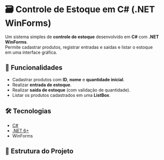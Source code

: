 # 🗃️ Controle de Estoque em C# (.NET WinForms)

Um sistema simples de **controle de estoque** desenvolvido em **C#** com **.NET WinForms**.  
Permite cadastrar produtos, registrar entradas e saídas e listar o estoque em uma interface gráfica.

## 🚀 Funcionalidades
- Cadastrar produtos com **ID**, **nome** e **quantidade inicial**.  
- Realizar **entrada de estoque**.  
- Realizar **saída de estoque** (com validação de quantidade).  
- Listar os produtos cadastrados em uma **ListBox**.  

## 🛠️ Tecnologias
- [C#](https://learn.microsoft.com/dotnet/csharp/)  
- [.NET 6+](https://dotnet.microsoft.com/)  
- WinForms  

## 📂 Estrutura do Projeto
